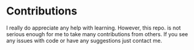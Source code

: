 # Contributions

I really do appreciate any help with learning.
However, this repo. is not serious enough for me to take many contributions from others.
If you see any issues with code or have any suggestions just contact me.

